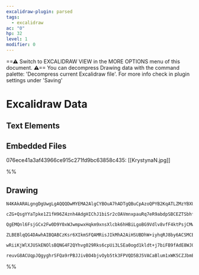 ```yaml
---
excalidraw-plugin: parsed
tags:
  - excalidraw
ac: "0"
hp: 32
level: 1
modifier: 0
---
```

==⚠  Switch to EXCALIDRAW VIEW in the MORE OPTIONS menu of this document. ⚠== You can decompress Drawing data with the command palette: 'Decompress current Excalidraw file'. For more info check in plugin settings under 'Saving'


# Excalidraw Data

## Text Elements
## Embedded Files
076ece41a3af43966ce915c271fd9bc63858c435: [[KrystynaN.jpg]]

%%
## Drawing
```compressed-json
N4KAkARALgngDgUwgLgAQQQDwMYEMA2AlgCYBOuA7hADTgQBuCpAzoQPYB2KqATLZMzYBXUtiRoIACyhQ4zZAHoFAc0JRJQgEYA6bGwC2CgF7N6hbEcK4OCtptbErHALRY8RMpWdx8Q1TdIEfARcZgRmBShcZQUebQAObQBmGjoghH0EDihmbgBtcDBQMBKIEm4IAEEABQQhACt6ADlNVJLIWEQKwn1opH5SzG5nAEZ4gBYE+IA2AAYeEaSATnie

cZG+QsgYYaTpke1Z1fH96Z4znh4AdgHIChJ1biSr2cOAVmnxpauRq7eR9abdpSBCEZTSbhfJbaJawuHwuHjW4QazKYLcWbI5hQUhsADWCAAwmx8GxSBUcdZmHBcIFsm1SppcNg8cpcUIOMRiaTyRJKRxqbSslAGZAAGaEfD4ADKsHREkkzI0gVFEGxuIJAHUHpJuCMsTj8QhZTB5ehBB5VezwRxwrk0PqthA2DTsGodg7ZpinezObbmPbUBwhFKs

QgEMQnl6FsjGCx2Fw0D9Y0xWJwmpwxHqkm9xnsXlcbk6hHBiLgoBG9Vdlv8vfF4ktPsjCMwACLpCuRtBighhZFs4RwACSxEDeQAusjNMJOQBRYKZbJjydOogcPHcYOh1dsFmVtA4oQIZES4IjiqzK7TBBida4JK4MV5xvTMRLEZvbDXEZi4hLTTYNMSTxG88TYHmbyqsw7jiKgBTtGAjoISMWwrsChCclgFS4LMECFAAvuAaEonAcCyuWsHFB0kg

ZLBEBlqQG4DAwhAIBQABCzKsr6XIkmSFQAMRisJIkMhA2AiHSUBDhW+iyhqRJ8by6ACSMCBqWpYkSaQUkyRknEsgOHK8TyFLkAKNJSVpknCnp+gAGKSjKcp0Ra5TMdpumyfJRrasQjxoECkCebZ3mGgSJpmmqJLuYU4k2dkdkAErCDadp6h5CXSbJADyrrunqXqZTpoUZPZnBQPZuD6JKHqoG8xVeWVFXSoQRiwTw3qlCFiWyQAKlgUCVEQyiJug

wRiiKjWlXJUSkENOlsBQNG4F2QYhvg029Rks6cpUi3LSEa0ogd1kldt+j7biFB9fAdE8WJ0G4lKAAakI8IkXorM8+wjEsbxvEkSTMU9JL4AAmpCsxvIc8z/Z8SyzN8TZxUYbAGNwVGQPQBBHnq2idSMsxJOMBFbdlGQpcZ/qBhAD3MWyJCte13CdQzpBMxWcDcA1cWM8QACybDEAgu24JowRrT2+B9nzHMmfxaBYxA7EksdpDKEyAAUCw3LwvzUP

reuvG8ACUqpJQgyghrSFQa9rPBJJivBO4bjvOyb5tk3FPVQD5BJ5VACaBlum1xWK5CZJbmEcxwyiY06WTi5L3CHseTrYEQ3MHqQR7Ihw1WwWnyLCFAa5F7nCDe6Udj1DeOTSgXcBCyLYsS/uqDS7LpTMkHjB9ej+AJ8CnSuek2BB5wqoSdiBi3V0aCh8ipJ7lLvbp8C+ChENE+EP3g+bhtBHgPh/AQKe4SY4R+FAA===
```
%%